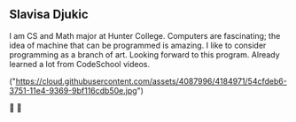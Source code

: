 ## Slavisa Djukic
I am CS and Math major at Hunter College. Computers are fascinating; 
the idea of machine that can be programmed is amazing. I like to consider programming 
as a branch of art. Looking forward to this program. Already learned a lot from CodeSchool videos.

("https://cloud.githubusercontent.com/assets/4087996/4184971/54cfdeb6-3751-11e4-9369-9bf116cdb50e.jpg")

:bow: :bow:
